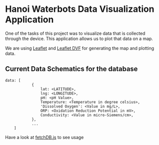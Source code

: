# Hanoi Waterbots Data Visualization Application
One of the tasks of this project was to visualize data that is collected through the device. This application allows us to
plot that data on a map.

We are using [Leaflet](https://leafletjs.com/) and [Leaflet DVF](https://github.com/humangeo/leaflet-dvf) for generating the map
and plotting data.

## Current Data Schematics for the database
```
data: [
            {
                lat: <LATITUDE>,
                lng: <LONGITUDE>,
                pH: <pH Value>,
                Temperature: <Temperature in degree celsius>,
                'Dissolved Oxygen': <Value in mg/L>,
                ORP: <Oxidation Reduction Potential in mV>,
                Conductivity: <Value in micro-Siemens/cm>,
            },
            ...
    ]
```

Have a look at [fetchDB.js](routes/fetchDB.js) to see usage
